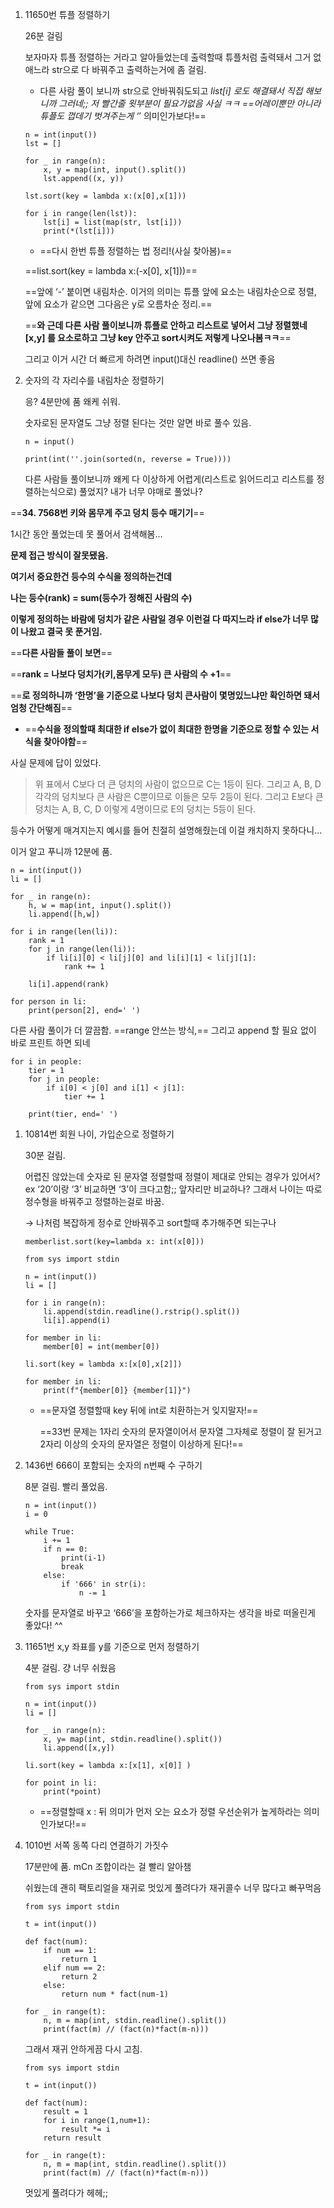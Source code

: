 1. 11650번 튜플 정렬하기
    
    26분 걸림
    
    보자마자 튜플 정렬하는 거라고 알아들었는데 출력할때 튜플처럼 출력돼서 그거 없애느라 str으로 다 바꿔주고 출력하는거에 좀 걸림.
    
    - 다른 사람 풀이 보니까 str으로 안바꿔줘도되고 *list[i] 로도 해결돼서 직접 해보니까 그러네;; 저 빨간줄 윗부분이 필요가없음 사실 ㅋㅋ ==어레이뿐만 아니라 튜플도 껍데기 벗겨주는게 ‘*’ 의미인가보다!==
    
    ```
    n = int(input())
    lst = []
    
    for _ in range(n):
        x, y = map(int, input().split())
        lst.append((x, y))
    
    lst.sort(key = lambda x:(x[0],x[1]))
    
    for i in range(len(lst)):
        lst[i] = list(map(str, lst[i]))
        print(*(lst[i]))
    ```
    
    - ==다시 한번 튜플 정렬하는 법 정리!(사실 찾아봄)==
    
    ==list.sort(key = lambda x:(-x[0], x[1]))==
    
    ==앞에 ‘-’ 붙이면 내림차순. 이거의 의미는 튜플 앞에 요소는 내림차순으로 정렬, 앞에 요소가 같으면 그다음은 y로 오름차순 정리.==
    
    ==**와 근데 다른 사람 풀이보니까 튜플로 안하고 리스트로 넣어서 그냥 정렬했네 [x,y] 를 요소로하고 그냥 key 안주고 sort시켜도 저렇게 나오나봄ㅋㅋ**==
    
    그리고 이거 시간 더 빠르게 하려면 input()대신 readline() 쓰면 좋음
    
      
    
2. 숫자의 각 자리수를 내림차순 정렬하기
    
    응? 4분만에 품 왜케 쉬워.
    
    숫자로된 문자열도 그냥 정렬 된다는 것만 알면 바로 풀수 있음.
    
    ```
    n = input()
    
    print(int(''.join(sorted(n, reverse = True))))
    ```
    
    다른 사람들 풀이보니까 왜케 다 이상하게 어렵게(리스트로 읽어드리고 리스트를 정렬하는식으로) 풀었지? 내가 너무 야매로 풀었나?
    

==**34. 7568번 키와 몸무게 주고 덩치 등수 매기기**==

1시간 동안 풀었는데 못 풀어서 검색해봄…

**문제 접근 방식이 잘못됐음.**

**여기서 중요한건 등수의 수식을 정의하는건데**

**나는 등수(rank) = sum(등수가 정해진 사람의 수)**

**이렇게 정의하는 바람에 덩치가 같은 사람일 경우 이런걸 다 따지느라 if else가 너무 많이 나왔고 결국 못 푼거임.**

==**다른 사람들 풀이 보면**==

==**rank = 나보다 덩치가(키,몸무게 모두) 큰 사람의 수 +1**==

==**로 정의하니까 ‘한명’을 기준으로 나보다 덩치 큰사람이 몇명있느냐만 확인하면 돼서 엄청 간단해짐**==

- ==**수식을 정의할때 최대한 if else가 없이 최대한 한명을 기준으로 정할 수 있는 서식을 찾아야함**==

사실 문제에 답이 있었다.

> 위 표에서 C보다 더 큰 덩치의 사람이 없으므로 C는 1등이 된다. 그리고 A, B, D 각각의 덩치보다 큰 사람은 C뿐이므로 이들은 모두 2등이 된다. 그리고 E보다 큰 덩치는 A, B, C, D 이렇게 4명이므로 E의 덩치는 5등이 된다.

등수가 어떻게 매겨지는지 예시를 들어 친절히 설명해줬는데 이걸 캐치하지 못하다니…

이거 알고 푸니까 12분에 품.

```
n = int(input())
li = [] 

for _ in range(n):
    h, w = map(int, input().split())
    li.append([h,w])

for i in range(len(li)):
    rank = 1
    for j in range(len(li)):
        if li[i][0] < li[j][0] and li[i][1] < li[j][1]:
            rank += 1

    li[i].append(rank)

for person in li:
    print(person[2], end=' ')
```

다른 사람 풀이가 더 깔끔함. ==range 안쓰는 방식,== 그리고 append 할 필요 없이 바로 프린트 하면 되네

```
for i in people:
    tier = 1
    for j in people:
        if i[0] < j[0] and i[1] < j[1]:
            tier += 1

    print(tier, end=' ')
```

  

1. 10814번 회원 나이, 가입순으로 정렬하기
    
    30분 걸림.
    
    어렵진 않았는데 숫자로 된 문자열 정렬할때 정렬이 제대로 안되는 경우가 있어서? ex ‘20’이랑 ‘3’ 비교하면 ‘3’이 크다고함;; 앞자리만 비교하나? 그래서 나이는 따로 정수형을 바꿔주고 정렬하는걸로 바꿈.
    
    → 나처럼 복잡하게 정수로 안바꿔주고 sort할때 추가해주면 되는구나
    
    ```
    memberlist.sort(key=lambda x: int(x[0]))
    ```
    
    ```
    from sys import stdin
    
    n = int(input())
    li = []
    
    for i in range(n):
        li.append(stdin.readline().rstrip().split())
        li[i].append(i)
    
    for member in li:
        member[0] = int(member[0]) 
    
    li.sort(key = lambda x:[x[0],x[2]])
    
    for member in li:
        print(f"{member[0]} {member[1]}")
    ```
    
    - ==문자열 정렬할때 key 뒤에 int로 치환하는거 잊지말자!==
        
        ==33번 문제는 1자리 숫자의 문자열이어서 문자열 그자체로 정렬이 잘 된거고 2자리 이상의 숫자의 문자열은 정렬이 이상하게 된다!==
        

  

1. 1436번 666이 포함되는 숫자의 n번째 수 구하기
    
    8분 걸림. 빨리 풀었음.
    
    ```
    n = int(input())
    i = 0
    
    while True:
        i += 1
        if n == 0:
            print(i-1)
            break
        else:
            if '666' in str(i):
                n -= 1
    ```
    
    숫자를 문자열로 바꾸고 ‘666’을 포함하는가로 체크하자는 생각을 바로 떠올린게 좋았다! ^^
    

  

1. 11651번 x,y 좌표를 y를 기준으로 먼저 정렬하기
    
    4분 걸림. 걍 너무 쉬웠음
    
    ```
    from sys import stdin
    
    n = int(input())
    li = []
    
    for _ in range(n):
        x, y= map(int, stdin.readline().split())
        li.append([x,y])
    
    li.sort(key = lambda x:[x[1], x[0]] )
    
    for point in li:
        print(*point)
    ```
    
    - ==정렬할때 x : 뒤 의미가 먼저 오는 요소가 정렬 우선순위가 높게하라는 의미인가보다!==
    
      
    
2. 1010번 서쪽 동쪽 다리 연결하기 가짓수
    
    17분만에 품. mCn 조합이라는 걸 빨리 알아챔
    
    쉬웠는데 괜히 팩토리얼을 재귀로 멋있게 풀려다가 재귀콜수 너무 많다고 빠꾸먹음
    
    ```
    from sys import stdin
    
    t = int(input())
    
    def fact(num):
        if num == 1:
            return 1
        elif num == 2:
            return 2
        else:  
            return num * fact(num-1) 
    
    for _ in range(t):
        n, m = map(int, stdin.readline().split())
        print(fact(m) // (fact(n)*fact(m-n)))
    ```
    
    그래서 재귀 안하게끔 다시 고침.
    
    ```
    from sys import stdin
    
    t = int(input())
    
    def fact(num):
        result = 1
        for i in range(1,num+1):
            result *= i
        return result
    
    for _ in range(t):
        n, m = map(int, stdin.readline().split())
        print(fact(m) // (fact(n)*fact(m-n)))
    ```
    
    멋있게 풀려다가 헤헤;;